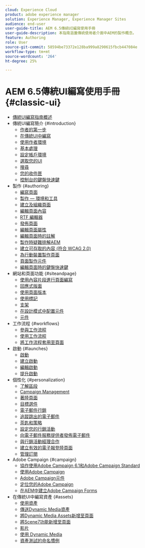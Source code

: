```yaml
---
cloud: Experience Cloud
product: adobe experience manager
solution: Experience Manager, Experience Manager Sites
audience: end-user
user-guide-title: AEM 6.5傳統UI編寫使用手冊
user-guide-description: 本指南涵蓋傳統使用者介面中AEM的製作概念。
feature: Authoring
role: User
source-git-commit: 58594be73372e128ba999a8290615fbcb447084e
workflow-type: tm+mt
source-wordcount: '264'
ht-degree: 25%

---
```



# AEM 6.5傳統UI編寫使用手冊 {#classic-ui}

+ [傳統UI編寫指南概述](home.md)
+ 傳統UI編寫簡介 {#introduction}
   + [作者的第一步](classic-page-author-first-steps.md)
   + [在傳統UI中編寫](classicui.md)
   + [使用作者環境](author-env.md)
   + [基本處理](author-env-basic-handling.md)
   + [設定帳戶環境](author-env-user-props.md)
   + [選取您的UI](author-env-select-ui.md)
   + [搜尋](author-env-search.md)
   + [您的收件匣](author-env-inbox.md)
   + [控制台的鍵盤快速鍵](author-env-keyboard-shortcuts.md)
+ 製作 {#authoring}
   + [編寫頁面](classic-page-author.md)
   + [製作 — 環境和工具](classic-page-author-env-tools.md)
   + [建立及組織頁面](classic-page-author-manage-pages.md)
   + [編輯頁面內容](classic-page-author-edit-content.md)
   + [RTF 編輯器](classic-page-author-rich-text-editor.md)
   + [發佈頁面](classic-page-author-publish-pages.md)
   + [編輯頁面屬性](classic-page-author-edit-page-properties.md)
   + [編輯頁面時的註解](classic-page-author-annotations.md)
   + [製作時疑難排解AEM](classic-page-author-troubleshooting.md)
   + [建立可存取的內容 (符合 WCAG 2.0)](classic-page-author-accessible-content.md)
   + [為行動裝置製作頁面](classic-feature-mobile.md)
   + [頁面製作元件](classic-page-author-edit-mode.md)
   + [編輯頁面時的鍵盤快速鍵](classic-page-author-keyboard-shortcuts.md)
+ 網站和頁面功能 {#siteandpage}
   + [使用內容片段進行頁面編寫](classic-page-author-content-fragments.md)
   + [回應式版面](classic-page-author-responsive-layout.md)
   + [使用頁面版本](classic-page-author-work-with-versions.md)
   + [使用標記](classic-feature-tags.md)
   + [支架](classic-feature-scaffolding.md)
   + [在設計模式中配置元件](classic-page-author-design-mode.md)
   + [元件](classic-page-author-default-components.md)
+ 工作流程 {#workflows}
   + [參與工作流程](classic-workflows-participating.md)
   + [使用工作流程](classic-workflows.md)
   + [將工作流程套用至頁面](classic-workflows-applying.md)
+ 啟動 {#launches}
   + [啟動](classic-launches.md)
   + [建立啟動 ](classic-launches-creating.md)
   + [編輯啟動](classic-launches-editing.md)
   + [提升啟動](classic-launches-promoting.md)
+ 個性化 {#personalization}
   + [了解區段](classic-personalization-campaigns-segmentation.md)
   + [Campaign Management](classic-personalization-campaigns.md)
   + [著陸頁面](classic-personalization-campaigns-landingpage.md)
   + [目標選件](classic-personalization-campaigns-target-offers.md)
   + [電子郵件行銷](classic-personalization-campaigns-email.md)
   + [追蹤跳出的電子郵件](classic-personalization-campaigns-email-tracking-bounces.md)
   + [茶匙和策略](classic-personalization-campaigns-teasers-strategy.md)
   + [設定您的行銷活動](classic-personalization-campaigns-setting-up-your.md)
   + [向電子郵件服務提供者發佈電子郵件](classic-personalization-campaigns-email-newsletters.md)
   + [與行銷活動經理合作](classic-personalization-campaigns-mktg-manager.md)
   + [建立有效的電子報登陸頁面](classic-personalization-campaigns-email-landingpage.md)
   + [管理訂閱](classic-personalization-campaigns-email-subscriptions.md)
+ Adobe Campaign {#campaign}
   + [協作使用Adobe Campaign 6.1和Adobe Campaign Standard](classic-personalization-ac-campaign.md)
   + [使用Adobe Campaign](classic-personalization-ac.md)
   + [Adobe Campaign元件](classic-personalization-ac-components.md)
   + [定位您的Adobe Campaign](classic-personalization-ac-target.md)
   + [在AEM中建立Adobe Campaign Forms](classic-personalization-ac-forms.md)
+ 在傳統UI中編寫資產 {#assets}
   + [使用資產](classicui-assets.md)
   + [傳送Dynamic Media資產](dynamic-media-assets-delivering.md)
   + [將Dynamic Media Assets新增至頁面](dynamic-media-assets-adding-to-page.md)
   + [將Scene7功能新增至頁面](manage-assets-classic-s7.md)
   + [影片](manage-assets-classic-s7-video.md)
   + [使用 Dynamic Media](dynamic-media-assets.md)
   + [資產測試的命名慣例](asset-naming-conventions.md)
